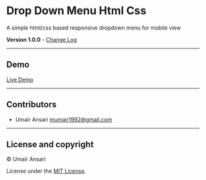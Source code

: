 # Drop Down Menu Html Css

A simple html/css based responsive dropdown menu for mobile view 

**Version 1.0.0** - [Change Log](CHANGELOG.md)

---
## Demo

[Live Demo](http://htmlpreview.github.io/?https://github.com/Umair-Ansari/Drop-Down-Menu-Html-Css/blob/master/index.html)

---

## Contributors

- Umair Ansari <mumair1992@gmail.com>

---

## License and copyright

&copy; Umair Ansari

License under the [MIT License](LICENSE).